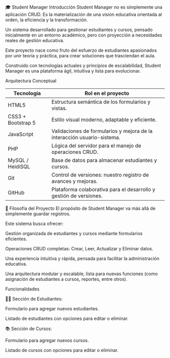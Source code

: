 🎓 Student Manager
Introducción
Student Manager no es simplemente una aplicación CRUD.
Es la materialización de una visión educativa orientada al orden, la eficiencia y la transformación.

Un sistema desarrollado para gestionar estudiantes y cursos, pensado inicialmente en un entorno académico, pero con proyección a necesidades reales de gestión educativa.

Este proyecto nace como fruto del esfuerzo de estudiantes apasionados por unir teoría y práctica, para crear soluciones que trasciendan el aula.

Construido con tecnologías actuales y principios de escalabilidad, Student Manager es una plataforma ágil, intuitiva y lista para evolucionar.

Arquitectura Conceptual

| Tecnología          | Rol en el proyecto                                                  |
|----------------------|---------------------------------------------------------------------|
| HTML5                | Estructura semántica de los formularios y vistas.                   |
| CSS3 + Bootstrap 5   | Estilo visual moderno, adaptable y eficiente.                       |
| JavaScript           | Validaciones de formularios y mejora de la interacción usuario-sistema. |
| PHP                  | Lógica del servidor para el manejo de operaciones CRUD.             |
| MySQL / HeidiSQL     | Base de datos para almacenar estudiantes y cursos.                  |
| Git                  | Control de versiones: nuestro registro de avances y mejoras.       |
| GitHub               | Plataforma colaborativa para el desarrollo y gestión de versiones. |

🧠 Filosofía del Proyecto
El propósito de Student Manager va más allá de simplemente guardar registros.

Este sistema busca ofrecer:

Gestión organizada de estudiantes y cursos mediante formularios eficientes.

Operaciones CRUD completas: Crear, Leer, Actualizar y Eliminar datos.

Una experiencia intuitiva y rápida, pensada para facilitar la administración educativa.

Una arquitectura modular y escalable, lista para nuevas funciones (como asignación de estudiantes a cursos, reportes, entre otros).

Funcionalidades

🧑‍🎓 Sección de Estudiantes:

Formulario para agregar nuevos estudiantes.

Listado de estudiantes con opciones para editar o eliminar.

📚 Sección de Cursos:

Formulario para agregar nuevos cursos.

Listado de cursos con opciones para editar o eliminar.
